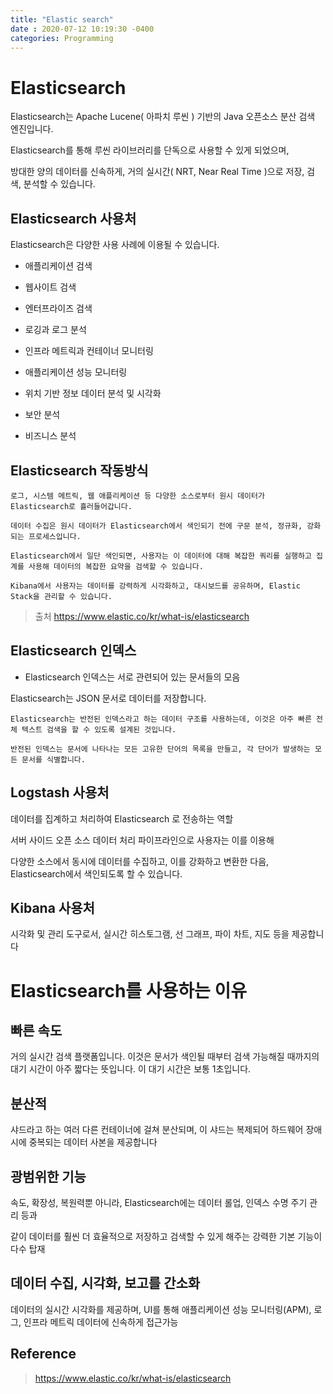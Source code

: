 ```yaml
---
title: "Elastic search"
date : 2020-07-12 10:19:30 -0400
categories: Programming
---
```



# Elasticsearch


Elasticsearch는 Apache Lucene( 아파치 루씬 ) 기반의 Java 오픈소스 분산 검색 엔진입니다.

Elasticsearch를 통해 루씬 라이브러리를 단독으로 사용할 수 있게 되었으며,

방대한 양의 데이터를 신속하게, 거의 실시간( NRT, Near Real Time )으로 저장, 검색, 분석할 수 있습니다.


## Elasticsearch 사용처

Elasticsearch은  다양한 사용 사례에 이용될 수 있습니다.

- 애플리케이션 검색

- 웹사이트 검색

- 엔터프라이즈 검색

- 로깅과 로그 분석

- 인프라 메트릭과 컨테이너 모니터링

- 애플리케이션 성능 모니터링

- 위치 기반 정보 데이터 분석 및 시각화

- 보안 분석

- 비즈니스 분석


## Elasticsearch 작동방식

```
로그, 시스템 메트릭, 웹 애플리케이션 등 다양한 소스로부터 원시 데이터가 Elasticsearch로 흘러들어갑니다.

데이터 수집은 원시 데이터가 Elasticsearch에서 색인되기 전에 구문 분석, 정규화, 강화되는 프로세스입니다.

Elasticsearch에서 일단 색인되면, 사용자는 이 데이터에 대해 복잡한 쿼리를 실행하고 집계를 사용해 데이터의 복잡한 요약을 검색할 수 있습니다.

Kibana에서 사용자는 데이터를 강력하게 시각화하고, 대시보드를 공유하며, Elastic Stack을 관리할 수 있습니다.
```

> 출처 https://www.elastic.co/kr/what-is/elasticsearch


## Elasticsearch 인덱스

- Elasticsearch 인덱스는 서로 관련되어 있는 문서들의 모음

Elasticsearch는 JSON 문서로 데이터를 저장합니다.

```
Elasticsearch는 반전된 인덱스라고 하는 데이터 구조를 사용하는데, 이것은 아주 빠른 전체 텍스트 검색을 할 수 있도록 설계된 것입니다.

반전된 인덱스는 문서에 나타나는 모든 고유한 단어의 목록을 만들고, 각 단어가 발생하는 모든 문서를 식별합니다.
```


## Logstash 사용처

데이터를 집계하고 처리하여 Elasticsearch 로 전송하는 역할

서버 사이드 오픈 소스 데이터 처리 파이프라인으로 사용자는 이를 이용해

다양한 소스에서 동시에 데이터를 수집하고, 이를 강화하고 변환한 다음, Elasticsearch에서 색인되도록 할 수 있습니다.

## Kibana 사용처

시각화 및 관리 도구로서, 실시간 히스토그램, 선 그래프, 파이 차트, 지도 등을 제공합니다



# Elasticsearch를 사용하는 이유

## 빠른 속도

거의 실시간 검색 플랫폼입니다. 이것은 문서가 색인될 때부터 검색 가능해질 때까지의 대기 시간이 아주 짧다는 뜻입니다. 이 대기 시간은 보통 1초입니다. 

## 분산적

샤드라고 하는 여러 다른 컨테이너에 걸쳐 분산되며, 이 샤드는 복제되어 하드웨어 장애 시에 중복되는 데이터 사본을 제공합니다

## 광범위한 기능

속도, 확장성, 복원력뿐 아니라, Elasticsearch에는 데이터 롤업, 인덱스 수명 주기 관리 등과
 
같이 데이터를 훨씬 더 효율적으로 저장하고 검색할 수 있게 해주는 강력한 기본 기능이 다수 탑재
 
## 데이터 수집, 시각화, 보고를 간소화

데이터의 실시간 시각화를 제공하며, UI를 통해 애플리케이션 성능 모니터링(APM), 로그, 인프라 메트릭 데이터에 신속하게 접근가능




## Reference

> https://www.elastic.co/kr/what-is/elasticsearch

